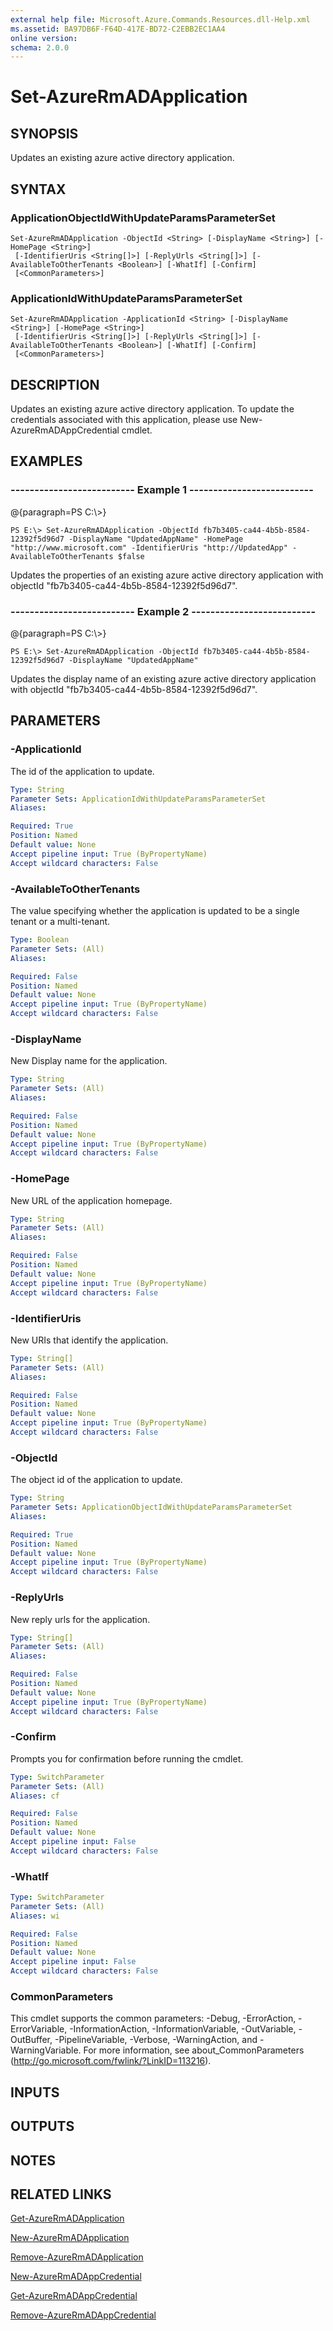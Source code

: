 ```yaml
---
external help file: Microsoft.Azure.Commands.Resources.dll-Help.xml
ms.assetid: BA97DB6F-F64D-417E-BD72-C2EBB2EC1AA4
online version: 
schema: 2.0.0
---
```


# Set-AzureRmADApplication

## SYNOPSIS
Updates an existing azure active directory application.

## SYNTAX

### ApplicationObjectIdWithUpdateParamsParameterSet
```
Set-AzureRmADApplication -ObjectId <String> [-DisplayName <String>] [-HomePage <String>]
 [-IdentifierUris <String[]>] [-ReplyUrls <String[]>] [-AvailableToOtherTenants <Boolean>] [-WhatIf] [-Confirm]
 [<CommonParameters>]
```

### ApplicationIdWithUpdateParamsParameterSet
```
Set-AzureRmADApplication -ApplicationId <String> [-DisplayName <String>] [-HomePage <String>]
 [-IdentifierUris <String[]>] [-ReplyUrls <String[]>] [-AvailableToOtherTenants <Boolean>] [-WhatIf] [-Confirm]
 [<CommonParameters>]
```

## DESCRIPTION
Updates an existing azure active directory application.
To update the credentials associated with this application, please use New-AzureRmADAppCredential cmdlet.

## EXAMPLES

### --------------------------  Example 1  --------------------------
@{paragraph=PS C:\\\>}



```
PS E:\> Set-AzureRmADApplication -ObjectId fb7b3405-ca44-4b5b-8584-12392f5d96d7 -DisplayName "UpdatedAppName" -HomePage "http://www.microsoft.com" -IdentifierUris "http://UpdatedApp" -AvailableToOtherTenants $false
```

Updates the properties of an existing azure active directory application with objectId "fb7b3405-ca44-4b5b-8584-12392f5d96d7".

### --------------------------  Example 2  --------------------------
@{paragraph=PS C:\\\>}



```
PS E:\> Set-AzureRmADApplication -ObjectId fb7b3405-ca44-4b5b-8584-12392f5d96d7 -DisplayName "UpdatedAppName"
```

Updates the display name of an existing azure active directory application with objectId "fb7b3405-ca44-4b5b-8584-12392f5d96d7".

## PARAMETERS

### -ApplicationId
The id of the application to update.

```yaml
Type: String
Parameter Sets: ApplicationIdWithUpdateParamsParameterSet
Aliases: 

Required: True
Position: Named
Default value: None
Accept pipeline input: True (ByPropertyName)
Accept wildcard characters: False
```

### -AvailableToOtherTenants
The value specifying whether the application is updated to be a single tenant or a multi-tenant.

```yaml
Type: Boolean
Parameter Sets: (All)
Aliases: 

Required: False
Position: Named
Default value: None
Accept pipeline input: True (ByPropertyName)
Accept wildcard characters: False
```

### -DisplayName
New Display name for the application.

```yaml
Type: String
Parameter Sets: (All)
Aliases: 

Required: False
Position: Named
Default value: None
Accept pipeline input: True (ByPropertyName)
Accept wildcard characters: False
```

### -HomePage
New URL of the application homepage.

```yaml
Type: String
Parameter Sets: (All)
Aliases: 

Required: False
Position: Named
Default value: None
Accept pipeline input: True (ByPropertyName)
Accept wildcard characters: False
```

### -IdentifierUris
New URIs that identify the application.

```yaml
Type: String[]
Parameter Sets: (All)
Aliases: 

Required: False
Position: Named
Default value: None
Accept pipeline input: True (ByPropertyName)
Accept wildcard characters: False
```

### -ObjectId
The object id of the application to update.

```yaml
Type: String
Parameter Sets: ApplicationObjectIdWithUpdateParamsParameterSet
Aliases: 

Required: True
Position: Named
Default value: None
Accept pipeline input: True (ByPropertyName)
Accept wildcard characters: False
```

### -ReplyUrls
New reply urls for the application.

```yaml
Type: String[]
Parameter Sets: (All)
Aliases: 

Required: False
Position: Named
Default value: None
Accept pipeline input: True (ByPropertyName)
Accept wildcard characters: False
```

### -Confirm
Prompts you for confirmation before running the cmdlet.

```yaml
Type: SwitchParameter
Parameter Sets: (All)
Aliases: cf

Required: False
Position: Named
Default value: None
Accept pipeline input: False
Accept wildcard characters: False
```

### -WhatIf
```yaml
Type: SwitchParameter
Parameter Sets: (All)
Aliases: wi

Required: False
Position: Named
Default value: None
Accept pipeline input: False
Accept wildcard characters: False
```

### CommonParameters
This cmdlet supports the common parameters: -Debug, -ErrorAction, -ErrorVariable, -InformationAction, -InformationVariable, -OutVariable, -OutBuffer, -PipelineVariable, -Verbose, -WarningAction, and -WarningVariable. For more information, see about_CommonParameters (http://go.microsoft.com/fwlink/?LinkID=113216).

## INPUTS

## OUTPUTS

## NOTES

## RELATED LINKS

[Get-AzureRmADApplication]()

[New-AzureRmADApplication]()

[Remove-AzureRmADApplication]()

[New-AzureRmADAppCredential]()

[Get-AzureRmADAppCredential]()

[Remove-AzureRmADAppCredential]()

